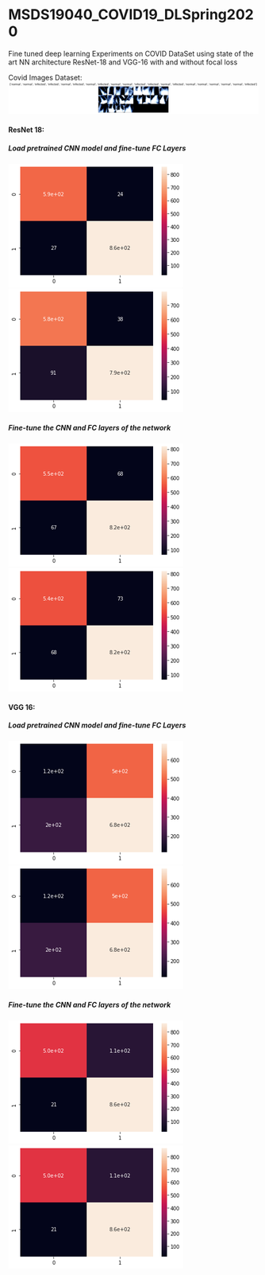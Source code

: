 # MSDS19040_COVID19_DLSpring2020

Fine tuned deep learning Experiments on COVID DataSet using state of the art NN architecture ResNet-18 and VGG-16 with and without focal loss 

Covid Images Dataset:
![](Images/covid-dataset.png)

#### ResNet 18:
##### Load pretrained CNN model and fine-tune FC Layers
![](Images/resnet18_test_cm.png)
![](Images/resnet18_valid_cm.png)

##### Fine-tune the CNN and FC layers of the network
![](Images/t2_resnet18_test_cm.png)
![](Images/t2_resnet18_valid_cm.png)


#### VGG 16:
##### Load pretrained CNN model and fine-tune FC Layers
![](Images/vgg16_test_cm.png)
![](Images/vgg16_test_cm.png)

##### Fine-tune the CNN and FC layers of the network
![](Images/t2_vgg16_test_cm.png)
![](Images/t2_vgg16_test_cm.png)
